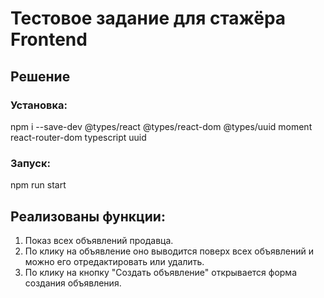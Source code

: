 # Тестовое задание для стажёра Frontend

## Решение
### Установка:

npm i --save-dev @types/react @types/react-dom @types/uuid moment react-router-dom typescript uuid

### Запуск:
npm run start

## Реализованы функции:
1. Показ всех объявлений продавца.
2. По клику на объявление оно выводится поверх всех объявлений и можно его отредактировать или удалить.
3. По клику на кнопку "Создать объявление" открывается форма создания объявления.